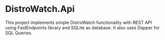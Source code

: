 # DistroWatch.Api

This project implements simple DistroWatch functionality with REST API using FastEndpoints library and SQLite as database. It also uses Dapper for SQL Queries.
